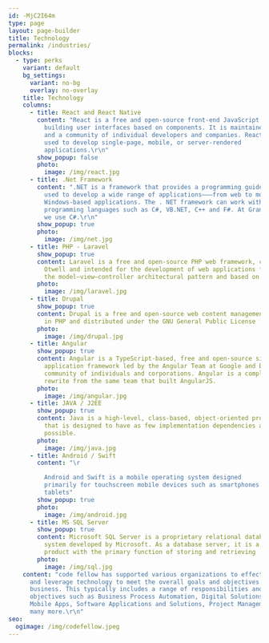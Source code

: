 ```yaml
---
id: -MjC2I64m
type: page
layout: page-builder
title: Technology
permalink: /industries/
blocks:
  - type: perks
    variant: default
    bg_settings:
      variant: no-bg
      overlay: no-overlay
    title: Technology
    columns:
      - title: React and React Native
        content: "React is a free and open-source front-end JavaScript library for
          building user interfaces based on components. It is maintained by Meta
          and a community of individual developers and companies. React can be
          used to develop single-page, mobile, or server-rendered
          applications.\r\n"
        show_popup: false
        photo:
          image: /img/react.jpg
      - title: .Net Framework
        content: ".NET is a framework that provides a programming guidelines that can be
          used to develop a wide range of applications–––from web to mobile to
          Windows-based applications. The . NET framework can work with several
          programming languages such as C#, VB.NET, C++ and F#. At Grand Circus,
          we use C#.\r\n"
        show_popup: true
        photo:
          image: /img/net.jpg
      - title: PHP - Laravel
        show_popup: true
        content: Laravel is a free and open-source PHP web framework, created by Taylor
          Otwell and intended for the development of web applications following
          the model–view–controller architectural pattern and based on Symfony.
        photo:
          image: /img/laravel.jpg
      - title: Drupal
        show_popup: true
        content: Drupal is a free and open-source web content management system written
          in PHP and distributed under the GNU General Public License
        photo:
          image: /img/drupal.jpg
      - title: Angular
        show_popup: true
        content: Angular is a TypeScript-based, free and open-source single-page web
          application framework led by the Angular Team at Google and by a
          community of individuals and corporations. Angular is a complete
          rewrite from the same team that built AngularJS.
        photo:
          image: /img/angular.jpg
      - title: JAVA / J2EE
        show_popup: true
        content: Java is a high-level, class-based, object-oriented programming language
          that is designed to have as few implementation dependencies as
          possible.
        photo:
          image: /img/java.jpg
      - title: Android / Swift
        content: "\r

          Android and Swift is a mobile operating system designed
          primarily for touchscreen mobile devices such as smartphones and
          tablets"
        show_popup: true
        photo:
          image: /img/android.jpg
      - title: MS SQL Server
        show_popup: true
        content: Microsoft SQL Server is a proprietary relational database management
          system developed by Microsoft. As a database server, it is a software
          product with the primary function of storing and retrieving ...
        photo:
          image: /img/sql.jpg
    content: "code fellow has supported various organizations to effectively manage
      and leverage technology to meet the overall goals and objectives of the
      business. This typically includes a range of responsibilities and
      objectives such as Business Process Automation, Digital Solutions, Web and
      Mobile Apps, Software Applications and Solutions, Project Management and
      many more.\r\n"
seo:
  ogimage: /img/codefellow.jpeg
---
```

